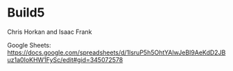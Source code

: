 # Build5
Chris Horkan and Isaac Frank

Google Sheets:
https://docs.google.com/spreadsheets/d/1lsruP5h5OhtYAlwJeBI9AeKdD2JBuz1a0IoKHW1FySc/edit#gid=345072578
